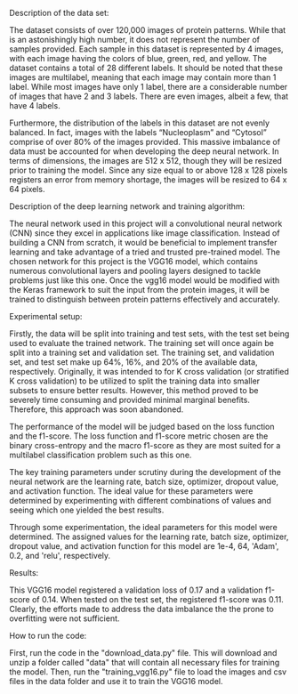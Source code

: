 Description of the data set:

The dataset consists of over 120,000 images of protein patterns. While that is an astonishingly high number, it does not represent the number of samples provided. Each sample in this dataset is represented by 4 images, with each image having the colors of blue, green, red, and yellow. The dataset contains a total of 28 different labels. It should be noted that these images are multilabel, meaning that each image may contain more than 1 label. While most images have only 1 label, there are a considerable number of images that have 2 and 3 labels. There are even images, albeit a few, that have 4 labels. 

Furthermore, the distribution of the labels in this dataset are not evenly balanced. In fact, images with the labels “Nucleoplasm” and “Cytosol” comprise of over 80% of the images provided. This massive imbalance of data must be accounted for when developing the deep neural network. In terms of dimensions, the images are 512 x 512, though they will be resized prior to training the model. Since any size equal to or above 128 x 128 pixels registers an error from memory shortage, the images will be resized to 64 x 64 pixels.


Description of the deep learning network and training algorithm:

The neural network used in this project will a convolutional neural network (CNN) since they excel in applications like image classification. Instead of building a CNN from scratch, it would be beneficial to implement transfer learning and take advantage of a tried and trusted pre-trained model. The chosen network for this project is the VGG16 model, which contains numerous convolutional layers and pooling layers designed to tackle problems just like this one. Once the vgg16 model would be modified with the Keras framework to suit the input from the protein images, it will be trained to distinguish between protein patterns effectively and accurately. 


Experimental setup:

Firstly, the data will be split into training and test sets, with the test set being used to evaluate the trained network. The training set will once again be split into a training set and validation set. The training set, and validation set, and test set make up 64%, 16%, and 20%  of the available data, respectively. Originally, it was intended to for K cross validation (or stratified K cross validation) to be utilized to split the training data into smaller subsets to ensure better results. However, this method proved to be severely time consuming and provided minimal marginal benefits. Therefore, this approach was soon abandoned. 

The performance of the model will be judged based on the loss function and the f1-score. The loss function and f1-score metric chosen are the binary cross-entropy and the macro f1-score as they are most suited for a multilabel classification problem such as this one. 

The key training parameters under scrutiny during the development of the neural network are the learning rate, batch size, optimizer, dropout value, and activation function. The ideal value for these parameters were determined by experimenting with different combinations of values and seeing which one yielded the best results. 

Through some experimentation, the ideal parameters for this model were determined. The assigned values for the learning rate, batch size, optimizer, dropout value, and activation function for this model are 1e-4, 64, 'Adam', 0.2, and 'relu', respectively. 


Results:

This VGG16 model registered a validation loss of 0.17 and a validation f1-score of 0.14. When tested on the test set, the registered f1-score was 0.11. Clearly, the efforts made to address the data imbalance the the prone to overfitting were not sufficient. 


How to run the code:

First, run the code in the "download_data.py" file. This will download and unzip a folder called "data" that will contain all necessary files for training the model. Then, run the "training_vgg16.py" file to load the images and csv files in the data folder and use it to train the VGG16 model. 


